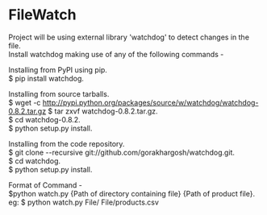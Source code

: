 # FileWatch
Project will be using external library 'watchdog' to detect changes in the file.  
Install watchdog making use of any of the following commands - 

Installing from PyPI using pip.   
$ pip install watchdog.  

Installing from source tarballs.  
$ wget -c http://pypi.python.org/packages/source/w/watchdog/watchdog-0.8.2.tar.gz
$ tar zxvf watchdog-0.8.2.tar.gz.  
$ cd watchdog-0.8.2.  
$ python setup.py install.  

Installing from the code repository.  
$ git clone --recursive git://github.com/gorakhargosh/watchdog.git.  
$ cd watchdog.  
$ python setup.py install.  

Format of Command -   
$python watch.py {Path of directory containing file} {Path of product file}. 
eg: $ python watch.py File/ File/products.csv
